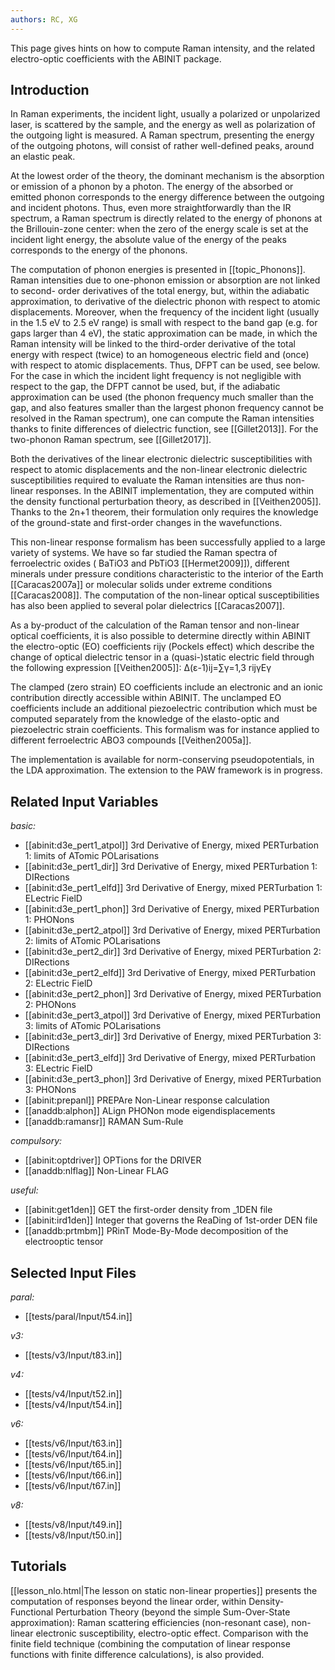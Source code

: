 ```yaml
---
authors: RC, XG
---
```


<!--
This file is automatically generated by mksite.py. All changes will be lost.
Change the input yaml files or the python code

-->
This page gives hints on how to compute Raman intensity, and the related electro-optic coefficients with the ABINIT package.

## Introduction

In Raman experiments, the incident light, usually a polarized or unpolarized
laser, is scattered by the sample, and the energy as well as polarization of
the outgoing light is measured. A Raman spectrum, presenting the energy of the
outgoing photons, will consist of rather well-defined peaks, around an elastic
peak.

At the lowest order of the theory, the dominant mechanism is the absorption or
emission of a phonon by a photon. The energy of the absorbed or emitted phonon
corresponds to the energy difference between the outgoing and incident
photons. Thus, even more straightforwardly than the IR spectrum, a Raman
spectrum is directly related to the energy of phonons at the Brillouin-zone
center: when the zero of the energy scale is set at the incident light energy,
the absolute value of the energy of the peaks corresponds to the energy of the
phonons.

The computation of phonon energies is presented in [[topic_Phonons]]. Raman
intensities due to one-phonon emission or absorption are not linked to second-
order derivatives of the total energy, but, within the adiabatic
approximation, to derivative of the dielectric phonon with respect to atomic
displacements. Moreover, when the frequency of the incident light (usually in
the 1.5 eV to 2.5 eV range) is small with respect to the band gap (e.g. for
gaps larger than 4 eV), the static approximation can be made, in which the
Raman intensity will be linked to the third-order derivative of the total
energy with respect (twice) to an homogeneous electric field and (once) with
respect to atomic displacements. Thus, DFPT can be used, see below. For the
case in which the incident light frequency is not negligible with respect to
the gap, the DFPT cannot be used, but, if the adiabatic approximation can be
used (the phonon frequency much smaller than the gap, and also features
smaller than the largest phonon frequency cannot be resolved in the Raman
spectrum), one can compute the Raman intensities thanks to finite differences
of dielectric function, see [[Gillet2013]]. For the two-phonon Raman spectrum,
see [[Gillet2017]].

Both the derivatives of the linear electronic dielectric susceptibilities with
respect to atomic displacements and the non-linear electronic dielectric
susceptibilities required to evaluate the Raman intensities are thus non-
linear responses. In the ABINIT implementation, they are computed within the
density functional perturbation theory, as described in [[Veithen2005]].
Thanks to the 2n+1 theorem, their formulation only requires the knowledge of
the ground-state and first-order changes in the wavefunctions.

This non-linear response formalism has been successfully applied to a large
variety of systems. We have so far studied the Raman spectra of ferroelectric
oxides ( BaTiO3 and PbTiO3 [[Hermet2009]]), different minerals under pressure
conditions characteristic to the interior of the Earth [[Caracas2007a]] or
molecular solids under extreme conditions [[Caracas2008]]. The computation of
the non-linear optical susceptibilities has also been applied to several polar
dielectrics [[Caracas2007]].

As a by-product of the calculation of the Raman tensor and non-linear optical
coefficients, it is also possible to determine directly within ABINIT the
electro-optic (EO) coefficients rijγ (Pockels effect) which describe the
change of optical dielectric tensor in a (quasi-)static electric field through
the following expression [[Veithen2005]]: Δ(ε-1)ij=∑γ=1,3 rijγΕγ

The clamped (zero strain) EO coefficients include an electronic and an ionic
contribution directly accessible within ABINIT. The unclamped EO coefficients
include an additional piezoelectric contribution which must be computed
separately from the knowledge of the elasto-optic and piezoelectric strain
coefficients. This formalism was for instance applied to different
ferroelectric ABO3 compounds [[Veithen2005a]].

The implementation is available for norm-conserving pseudopotentials, in the
LDA approximation. The extension to the PAW framework is in progress.



## Related Input Variables

*basic:*

- [[abinit:d3e_pert1_atpol]]  3rd Derivative of Energy, mixed PERTurbation 1: limits of ATomic POLarisations
- [[abinit:d3e_pert1_dir]]  3rd Derivative of Energy, mixed PERTurbation 1: DIRections
- [[abinit:d3e_pert1_elfd]]  3rd Derivative of Energy, mixed PERTurbation 1: ELectric FielD
- [[abinit:d3e_pert1_phon]]  3rd Derivative of Energy, mixed PERTurbation 1: PHONons
- [[abinit:d3e_pert2_atpol]]  3rd Derivative of Energy, mixed PERTurbation 2: limits of ATomic POLarisations
- [[abinit:d3e_pert2_dir]]  3rd Derivative of Energy, mixed PERTurbation 2: DIRections
- [[abinit:d3e_pert2_elfd]]  3rd Derivative of Energy, mixed PERTurbation 2: ELectric FielD
- [[abinit:d3e_pert2_phon]]  3rd Derivative of Energy, mixed PERTurbation 2: PHONons
- [[abinit:d3e_pert3_atpol]]  3rd Derivative of Energy, mixed PERTurbation 3: limits of ATomic POLarisations
- [[abinit:d3e_pert3_dir]]  3rd Derivative of Energy, mixed PERTurbation 3: DIRections
- [[abinit:d3e_pert3_elfd]]  3rd Derivative of Energy, mixed PERTurbation 3: ELectric FielD
- [[abinit:d3e_pert3_phon]]  3rd Derivative of Energy, mixed PERTurbation 3: PHONons
- [[abinit:prepanl]]  PREPAre Non-Linear response calculation
- [[anaddb:alphon]]  ALign PHONon mode eigendisplacements
- [[anaddb:ramansr]]  RAMAN Sum-Rule
 
*compulsory:*

- [[abinit:optdriver]]  OPTions for the DRIVER
- [[anaddb:nlflag]]  Non-Linear FLAG
 
*useful:*

- [[abinit:get1den]]  GET the first-order density from _1DEN file
- [[abinit:ird1den]]  Integer that governs the ReaDing of 1st-order DEN file
- [[anaddb:prtmbm]]  PRinT Mode-By-Mode decomposition of the electrooptic tensor
 

## Selected Input Files

*paral:*

- [[tests/paral/Input/t54.in]]
 
*v3:*

- [[tests/v3/Input/t83.in]]
 
*v4:*

- [[tests/v4/Input/t52.in]]
- [[tests/v4/Input/t54.in]]
 
*v6:*

- [[tests/v6/Input/t63.in]]
- [[tests/v6/Input/t64.in]]
- [[tests/v6/Input/t65.in]]
- [[tests/v6/Input/t66.in]]
- [[tests/v6/Input/t67.in]]
 
*v8:*

- [[tests/v8/Input/t49.in]]
- [[tests/v8/Input/t50.in]]
 

## Tutorials

[[lesson_nlo.html|The lesson on static non-linear properties]] presents the
computation of responses beyond the linear order, within Density-Functional
Perturbation Theory (beyond the simple Sum-Over-State approximation): Raman
scattering efficiencies (non-resonant case), non-linear electronic
susceptibility, electro-optic effect. Comparison with the finite field
technique (combining the computation of linear response functions with finite
difference calculations), is also provided.

